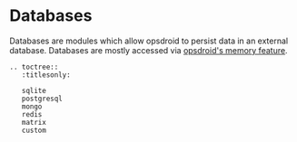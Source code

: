 # Databases

Databases are modules which allow opsdroid to persist data in an external database. Databases are mostly accessed via [opsdroid's memory feature](../skills/memory.md).

```eval_rst
.. toctree::
   :titlesonly:

   sqlite
   postgresql
   mongo
   redis
   matrix
   custom
```
